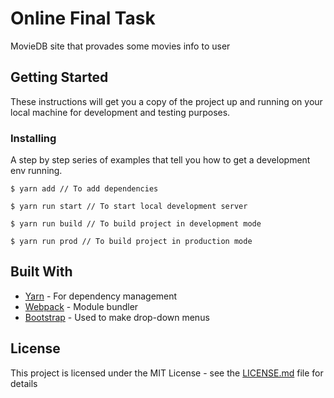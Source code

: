 # Online Final Task

MovieDB site that provades some movies info to user

## Getting Started

These instructions will get you a copy of the project up and running on your local machine for development and testing purposes.

### Installing

A step by step series of examples that tell you how to get a development env running.
```
$ yarn add // To add dependencies 
```

```
$ yarn run start // To start local development server 
```

```
$ yarn run build // To build project in development mode
```

```
$ yarn run prod // To build project in production mode
```

## Built With

* [Yarn](https://yarnpkg.com/lang/en/) - For dependency management
* [Webpack](https://webpack.js.org/) - Module bundler
* [Bootstrap](https://getbootstrap.com/) - Used to make drop-down menus

## License

This project is licensed under the MIT License - see the [LICENSE.md](LICENSE.md) file for details
